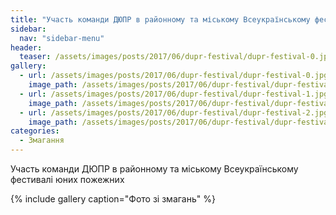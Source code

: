 ```yaml
---
title: "Участь команди ДЮПР в районному та міському Всеукраїнському фестивалі юних пожежних"
sidebar:
  nav: "sidebar-menu"
header:
  teaser: /assets/images/posts/2017/06/dupr-festival/dupr-festival-0.jpg
gallery:
  - url: /assets/images/posts/2017/06/dupr-festival/dupr-festival-0.jpg
    image_path: /assets/images/posts/2017/06/dupr-festival/dupr-festival-0.jpg
  - url: /assets/images/posts/2017/06/dupr-festival/dupr-festival-1.jpg
    image_path: /assets/images/posts/2017/06/dupr-festival/dupr-festival-1.jpg
  - url: /assets/images/posts/2017/06/dupr-festival/dupr-festival-2.jpg
    image_path: /assets/images/posts/2017/06/dupr-festival/dupr-festival-2.jpg
categories:
  - Змагання
---
```


Участь команди ДЮПР в районному та міському Всеукраїнському фестивалі юних пожежних

{% include gallery caption="Фото зі змагань" %}
